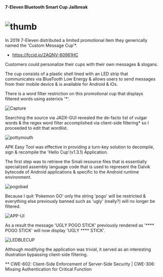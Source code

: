 **7-Eleven Bluetooth Smart Cup Jailbreak**


#  ![thumb](https://user-images.githubusercontent.com/78701239/236298562-adb7b1b2-4061-4501-b09f-b9f90c47b3e3.png)


In 2019 7-Eleven distributed a limited promotional item they generically named the 'Custom Message Cup’*.
* https://fccid.io/2AQNV-60961HC

Customers could personalize their cups with their own messages & slogans.

The cup consists of a plastic shell lined with an LED strip that communicates via BlueTooth Low Energy & allows users to send messages from their mobile device & is available for Android & iOs.

There is a word filter restriction on this promotional cup that displays filtered words using asterixis '*'.

![Capture](https://github.com/actuator/7-Eleven-Bluetooth-Smart-Cup-Jailbreak/assets/78701239/55b4e78e-755c-41b1-9e74-f2946e58b128)



Searching the source via JADX-GUI revealed the de-facto list of vulgar words & the regex word filter accomplished via  client-side filtering* so I proceeded to edit that wordlist. 


![pottymouth](https://user-images.githubusercontent.com/78701239/236337322-3666ac1d-a154-47a7-b8c2-e90a95548d2a.PNG)


APK Easy Tool was effective in providing a turn-key solution to decompile, sign & recompile the 'Hello Cup'(v1.3.1) Application.

The first step was to retrieve the Smali resource files that is essentially specialized assembly language code that is used to represent the Dalvik bytecode of Android applications & specific to the Android runtime environment.

![pogobad](https://user-images.githubusercontent.com/78701239/236341352-f93b04d0-090f-4bee-a6af-fb77140e3639.PNG)

Because I quit ‘Pokemon GO’ only the string 'pogo' will be restricted & everything else previously banned such as 'ugly' (really?) will no longer be filtered.

![APP-UI](https://user-images.githubusercontent.com/78701239/236963588-014a4e0c-9a1f-4ab4-a630-0f385805e8c9.gif)


As a result the message 'UGLY POGO STICK' previously rendered as '**** POGO STICK' will now display 'UGLY **** STICK'.

![LEDBLECUP](https://user-images.githubusercontent.com/78701239/236349091-86daaa0a-ba58-4dcf-902f-b9074ce6c887.gif)

Although modifying the application was trivial, it served as an interesting illustration bypassing client-side filtering.


** CWE-602: Client-Side Enforcement of Server-Side Security | CWE-306: Missing Authentication for Critical Function 
